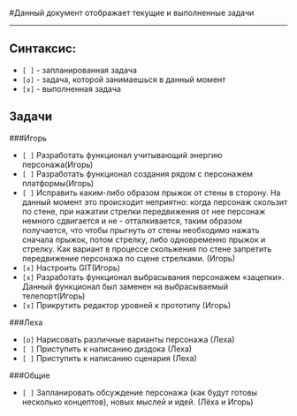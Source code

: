 #Данный документ отображает текущие и выполненные задачи
***
## Синтаксис: 
- `[ ]` - запланированная задача
- `[o]` - задача, которой занимаешься в данный момент
- `[x]` - выполненная задача

## Задачи
###Игорь
- `[ ]` Разработать функционал учитывающий энергию персонажа(Игорь)
- `[ ]` Разработать функционал создания рядом с персонажем платформы(Игорь)
- `[ ]` Исправить каким-либо образом прыжок от стены в сторону. На данный момент это происходит неприятно: когда  персонаж скользит по стене, при нажатии стрелки передвижения от нее персонаж немного сдвигается и не - отталкивается, таким образом получается, что чтобы прыгнуть от стены необходимо нажать сначала прыжок, потом стрелку, либо одновременно прыжок и стрелку. Как вариант в процессе скольжения по стене запретить передвижение персонажа по сцене стрелками. (Игорь)
- `[x]` Настроить GIT(Игорь)
- `[x]` Разработать функционал выбрасывания персонажем «зацепки». Данный функционал был заменен на выбрасываемый телепорт(Игорь)
- `[x]` Прикрутить редактор уровней к прототипу (Игорь)

###Леха
- `[o]` Нарисовать различные варианты персонажа  (Леха)
- `[ ]` Приступить к написанию диздока (Леха)
- `[ ]` Приступить к написанию сценария (Леха)

###Общие
- `[ ]` Запланировать обсуждение персонажа (как будут готовы несколько концептов), новых мыслей и идей. (Лёха и Игорь)

